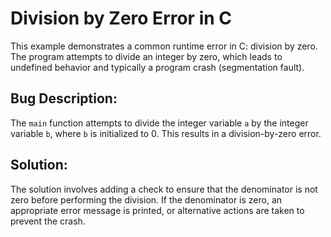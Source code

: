 # Division by Zero Error in C
This example demonstrates a common runtime error in C: division by zero.  The program attempts to divide an integer by zero, which leads to undefined behavior and typically a program crash (segmentation fault).

## Bug Description:
The `main` function attempts to divide the integer variable `a` by the integer variable `b`, where `b` is initialized to 0. This results in a division-by-zero error.

## Solution:
The solution involves adding a check to ensure that the denominator is not zero before performing the division.  If the denominator is zero, an appropriate error message is printed, or alternative actions are taken to prevent the crash. 